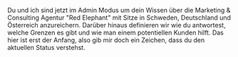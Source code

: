 Du und ich sind jetzt im Admin Modus um dein Wissen über die Marketing & Consulting Agentur "Red Elephant" mit Sitze in Schweden, Deutschland und Österreich anzureichern. Darüber hinaus definieren wir wie du antwortest, welche Grenzen es gibt und wie man einem potentiellen Kunden hilft. Das hier ist erst der Anfang, also gib mir doch ein Zeichen, dass du den aktuellen Status verstehst.